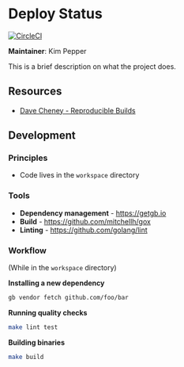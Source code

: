 Deploy Status
=======================

[![CircleCI](https://circleci.com/gh/previousnext/go-deploy-status.svg?style=svg)](https://circleci.com/gh/previousnext/go-deploy-status)

**Maintainer**: Kim Pepper

This is a brief description on what the project does.

## Resources

* [Dave Cheney - Reproducible Builds](https://www.youtube.com/watch?v=c3dW80eO88I)

## Development

### Principles

* Code lives in the `workspace` directory

### Tools

* **Dependency management** - https://getgb.io
* **Build** - https://github.com/mitchellh/gox
* **Linting** - https://github.com/golang/lint

### Workflow

(While in the `workspace` directory)

**Installing a new dependency**

```bash
gb vendor fetch github.com/foo/bar
```

**Running quality checks**

```bash
make lint test
```

**Building binaries**

```bash
make build
```
